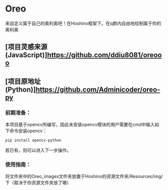 # Oreo
来自定义属于自己的奥利奥吧！在Hoshino框架下。在q群内自由地绘制属于你的奥利奥
## [项目灵感来源(JavaScript)]https://github.com/ddiu8081/oreooo
## [项目原地址(Python)]https://github.com/Adminicoder/oreo-py

### 前期准备：
本项目基于opencv所编写，因此未安装opencv模块的用户需要在cmd中输入如下命令安装opencv：
```
pip install opencv-python
```
若已有，则可以进入下一步操作。

### 使用指南：
将文件夹中的Oreo_images文件夹放置于Hoshino的资源文件夹/Resources/img/下（取决于你资源文件夹放了哪）
